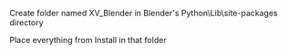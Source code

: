 Create folder named XV_Blender in Blender's Python\Lib\site-packages directory

Place everything from Install in that folder
